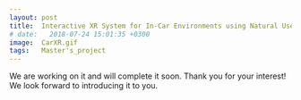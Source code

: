 ```yaml
---
layout: post
title:  Interactive XR System for In-Car Environments using Natural User Interface
# date:   2018-07-24 15:01:35 +0300
image:  CarXR.gif
tags:   Master's_project
---
```

We are working on it and will complete it soon. Thank you for your interest! We look forward to introducing it to you.